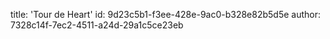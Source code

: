 title: 'Tour de Heart'
id: 9d23c5b1-f3ee-428e-9ac0-b328e82b5d5e
author: 7328c14f-7ec2-4511-a24d-29a1c5ce23eb
